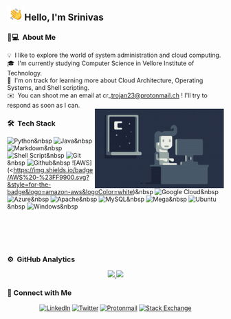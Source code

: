 <img alt="Night Coding" src="./assets/Hand%20Wave.gif" width='40' align="left"/><h2>Hello, I'm Srinivas</h2>

### 👨💻 &nbsp;About Me

💡 &nbsp;I like to explore the world of system administration and cloud computing.\
🎓 &nbsp;I'm currently studying Computer Science in Vellore Institute of Technology.\
🌱 &nbsp;I'm on track for learning more about Cloud Architecture, Operating Systems, and Shell scripting.\
✉️ &nbsp;You can shoot me an email at cr\_trojan23@protonmail.ch ! I'll try to respond as soon as I can.\
<img alt="Night Coding" src="https://raw.githubusercontent.com/cr-trojan23/cr-trojan23/master/assets/Night-Coding.gif" align="right"/>

### 🛠  &nbsp;Tech Stack

![Python](https://img.shields.io/badge/python%20-%2314354C.svg?&style=for-the-badge&logo=python&logoColor=white)&nbsp
![Java](https://img.shields.io/badge/java-%23ED8B00.svg?&style=for-the-badge&logo=java&logoColor=white)&nbsp
![Markdown](https://img.shields.io/badge/markdown-%23000000.svg?&style=for-the-badge&logo=markdown&logoColor=white)&nbsp
![Shell Script](https://img.shields.io/badge/shell_script%20-%23121011.svg?&style=for-the-badge&logo=gnu-bash&logoColor=white"/>)&nbsp
![Git](https://img.shields.io/badge/git%20-%23F05033.svg?&style=for-the-badge&logo=git&logoColor=white)&nbsp
![Github](https://img.shields.io/badge/github%20-%23121011.svg?&style=for-the-badge&logo=github&logoColor=white)&nbsp
![AWS](<https://img.shields.io/badge/AWS%20-%23FF9900.svg?&style=for-the-badge&logo=amazon-aws&logoColor=white)&nbsp
![Google Cloud]("https://img.shields.io/badge/Google%20Cloud%20-%234285F4.svg?&style=for-the-badge&logo=google-cloud&logoColor=white)&nbsp
![Azure](https://img.shields.io/badge/azure%20-%230072C6.svg?&style=for-the-badge&logo=azure-devops&logoColor=white")&nbsp
![Apache](https://img.shields.io/badge/apache%20-%23D42029.svg?&style=for-the-badge&logo=apache&logoColor=white)&nbsp
![MySQL](https://img.shields.io/badge/mysql-%2300f.svg?&style=for-the-badge&logo=mysql&logoColor=white)&nbsp
![Mega](https://img.shields.io/badge/Mega%20-%23D90007.svg?&style=for-the-badge&logo=Mega&logoColor=white)&nbsp
![Ubuntu](https://img.shields.io/badge/Ubuntu-E95420?style=for-the-badge&logo=ubuntu&logoColor=white)&nbsp
![Windows](https://img.shields.io/badge/Windows-0078D6?style=for-the-badge&logo=windows&logoColor=white)&nbsp

<br>
<br>
<br>
<br>

### ⚙️ &nbsp;GitHub Analytics

<p align="center">
<a href="https://github.com/cr-trojan23">
  <img height="180em" src="https://github-readme-stats-eight-theta.vercel.app/api?username=cr-trojan23&show_icons=true&theme=algolia&include_all_commits=true&count_private=true"/>
  <img height="180em" src="https://github-readme-stats-eight-theta.vercel.app/api/top-langs/?username=cr-trojan23&layout=compact&langs_count=8&theme=algolia"/>
</a>
</p>

### 🤝&nbsp;Connect with Me

<p align="center">
<a href="https://www.linkedin.com/in/srinivas-v-b2059b1ab/?lipi=urn%3Ali%3Apage%3Ad_flagship3_feed%3BFbFno7laRQmfqed9Tn6CTw%3D%3D">
<img alt="LinkedIn" src="https://img.shields.io/badge/linkedin%20-%230077B5.svg?&style=for-the-badge&logo=linkedin&logoColor=white"/></a>
<a href="https://twitter.com/cr_trojan23">
<img alt="Twitter" src="https://img.shields.io/badge/crtrojan23%20-%231DA1F2.svg?&style=for-the-badge&logo=Twitter&logoColor=white"/></a>
<a href="mailto:cr_trojan23@protonmail.ch">
<img alt="Protonmail" src="https://img.shields.io/badge/ProtonMail-8B89CC?style=for-the-badge&logo=protonmail&logoColor=white"></a>
<a href="https://stackexchange.com/users/14401513/srinivas-v?tab=accounts">
<img alt="Stack Exchange" src="https://img.shields.io/badge/Stack%20Exchange%20-%23ffffff.svg?&style=for-the-badge&logo=StackExchange&logoColor=white"/></a>
</p>

